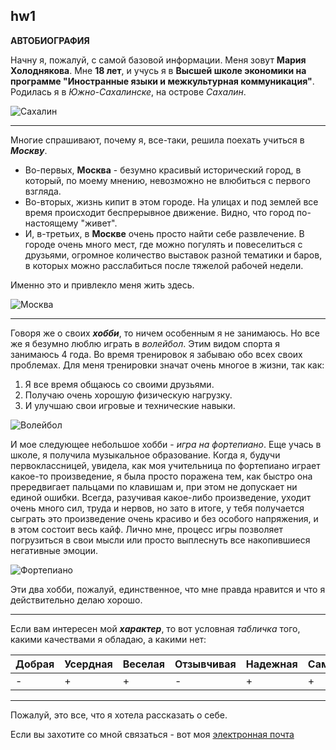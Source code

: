 ## hw1

__АВТОБИОГРАФИЯ__

Начну я, пожалуй, с самой базовой информации. Меня зовут __Мария Холоднякова__. Мне __18 лет__, и учусь я в __Высшей школе экономики на программе "Иностранные языки и межкультурная коммуникация"__. Родилась я в _Южно-Сахалинске_, на острове _Сахалин_.

![](http://3.bp.blogspot.com/-weKEOJcUW_4/Um6zacumraI/AAAAAAAAAHo/0rCIXd3oNGo/s1600/Sakhalin_(detail).PNG "Сахалин")

****

Многие спрашивают, почему я, все-таки, решила поехать учиться в __*Москву*__. 

* Во-первых, __Москва__ - безумно красивый исторический город, в который, по моему мнению, невозможно не влюбиться с первого взгляда. 
* Во-вторых, жизнь кипит в этом городе. На улицах и под землей все время происходит беспрерывное движение. Видно, что город по-настоящему "живет".
* И, в-третьих, в __Москве__ очень просто найти себе развлечение. В городе очень много мест, где можно погулять и повеселиться с друзьями, огромное количество выставок разной тематики и баров, в которых можно расслабиться после тяжелой рабочей недели.

Именно это и привлекло меня жить здесь. 

![](https://upload.wikimedia.org/wikipedia/commons/thumb/a/a2/Moscow-City2015.jpg/405px-Moscow-City2015.jpg "Москва")

___

Говоря же о своих __*хобби*__, то ничем особенным я не занимаюсь. Но все же я безумно люблю играть в _волейбол_. Этим видом спорта я занимаюсь 4 года. Во время тренировок я забываю обо всех своих проблемах. Для меня тренировки значат очень многое в жизни, так как:

1. Я все время общаюсь со своими друзьями.
2. Получаю очень хорошую физическую нагрузку.
3. И улучшаю свои игровые и технические навыки.

![](http://www.mk.ru/upload/iblock_mk/475/3f/17/e3/DETAIL_PICTURE__78386025.jpg "Волейбол")

И мое следующее небольшое хобби - _игра на фортепиано_. Еще учась в школе, я получила музыкальное образование. Когда я, будучи первоклассницей, увидела, как моя учительница по фортепиано играет какое-то произведение, я была просто поражена тем, как быстро она прередвигает пальцами по клавишам и, при этом не допускает ни единой ошибки. Всегда, разучивая какое-либо произведение, уходит очень много сил, труда и нервов, но зато в итоге, у тебя получается сыграть это произведение очень красиво и без особого напряжения, и в этом состоит весь кайф. Лично мне, процесс игры позволяет погрузиться в свои мысли или просто выплеснуть все накопившиеся негативные эмоции.

![](http://hangmagic.ru/images/297422.jpg "Фортепиано")

Эти два хобби, пожалуй, единственное, что мне правда нравится и что я действительно делаю хорошо.

_____

Если вам интересен мой __*характер*__, то вот условная _табличка_ того, какими качествами я обладаю, а какими нет:

|Добрая|Усердная|Веселая|Отзывчивая|Надежная|Самоуверенная|Общительная|Замкнутая|Робкая|Любознательная|Завистливая|
|------|--------|-------|----------|--------|-------------|-----------|---------|------|--------------|-----------|
|   -  |    +   |    +  |    -     |    +   |      +      |     +     |     -   |   -  |       +      |      -    |

_______

Пожалуй, это все, что я хотела рассказать о себе.

Если вы захотите со мной связаться - вот моя [электронная почта](mkholodnyakova@gmail.com "My Gmail")

